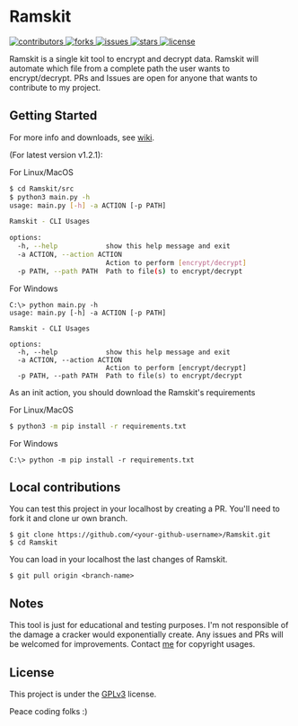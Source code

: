 <h1>Ramskit</h1>

<p>
  <a href="https://github.com/Its-Yayo/Ramskit/graphs/contributors">
    <img src="https://img.shields.io/github/contributors/Its-Yayo/Ramskit" alt="contributors" />
  </a>
  <a href="https://github.com/Its-Yayo/Ramskit/network/members">
    <img src="https://img.shields.io/github/forks/Its-Yayo/Ramskit" alt="forks" />
  </a>
  <a href="https://github.com/Its-Yayo/ramskit/issues">
    <img src="https://img.shields.io/github/issues/Its-Yayo/Ramskit" alt="issues" />
  </a>
    <a href="https://github.com/Its-Yayo/Ramskit/stargazers">
    <img src="https://img.shields.io/github/stars/Its-Yayo/Ramskit" alt="stars" />
  </a>
  <a href="https://github.com/Its-Yayo/Ramskit/blob/main/LICENSE">
    <img src="https://img.shields.io/github/license/Its-Yayo/Ramskit.svg" alt="license" />
  </a>
</p>



Ramskit is a single kit tool to encrypt and decrypt data. Ramskit will automate which file from a complete path the user wants to encrypt/decrypt. PRs and Issues are open for anyone that wants to contribute to my project. 

## Getting Started

For more info and downloads, see [wiki](https://its-yayo.github.io/ramskit).

(For latest version v1.2.1): 

For Linux/MacOS
```bash
$ cd Ramskit/src
$ python3 main.py -h                                                                          
usage: main.py [-h] -a ACTION [-p PATH]

Ramskit - CLI Usages

options:
  -h, --help            show this help message and exit
  -a ACTION, --action ACTION
                        Action to perform [encrypt/decrypt]
  -p PATH, --path PATH  Path to file(s) to encrypt/decrypt
```

For Windows
```shell
C:\> python main.py -h                                                                          
usage: main.py [-h] -a ACTION [-p PATH]

Ramskit - CLI Usages

options:
  -h, --help            show this help message and exit
  -a ACTION, --action ACTION
                        Action to perform [encrypt/decrypt]
  -p PATH, --path PATH  Path to file(s) to encrypt/decrypt
```

As an init action, you should download the Ramskit's requirements

For Linux/MacOS
```bash
$ python3 -m pip install -r requirements.txt
```

For Windows
```shell
C:\> python -m pip install -r requirements.txt
```

## Local contributions
You can test this project in your localhost by creating a PR. You'll need to fork it and clone ur own branch. 
```
$ git clone https://github.com/<your-github-username>/Ramskit.git
$ cd Ramskit
```

You can load in your localhost the last changes of Ramskit.
```
$ git pull origin <branch-name>
```

## Notes
This tool is just for educational and testing purposes. I'm not responsible of the damage a cracker would exponentially create. Any issues and PRs will be welcomed for improvements. Contact [me](mailto:elyayoveloz@gmail.com) for copyright usages.

## License
This project is under the [GPLv3](https://www.gnu.org/licenses/gpl-3.0.html) license.  


Peace coding folks :)
